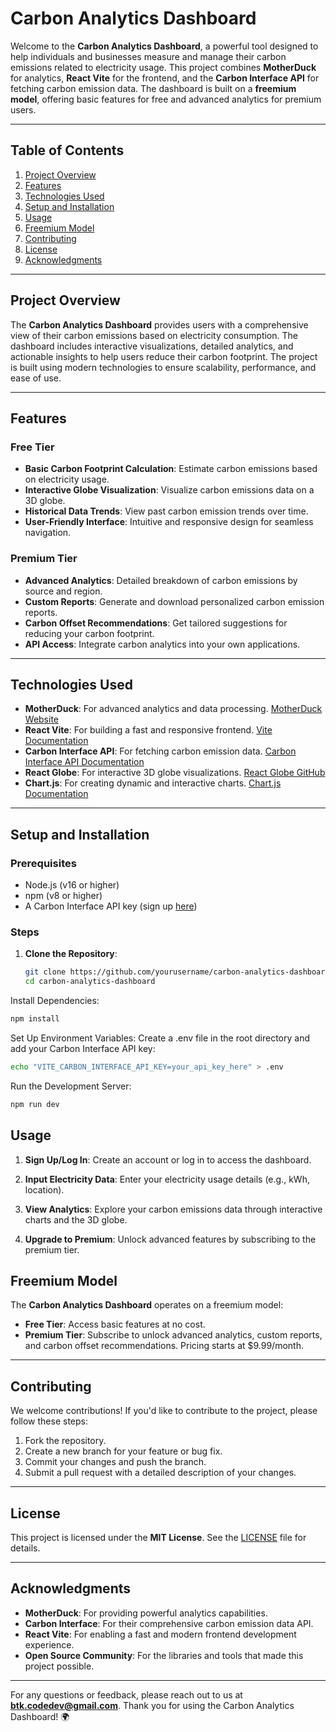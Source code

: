 # Carbon Analytics Dashboard

Welcome to the **Carbon Analytics Dashboard**, a powerful tool designed to help individuals and businesses measure and manage their carbon emissions related to electricity usage. This project combines **MotherDuck** for analytics, **React Vite** for the frontend, and the **Carbon Interface API** for fetching carbon emission data. The dashboard is built on a **freemium model**, offering basic features for free and advanced analytics for premium users.

---

## Table of Contents

1. [Project Overview](#project-overview)
2. [Features](#features)
3. [Technologies Used](#technologies-used)
4. [Setup and Installation](#setup-and-installation)
5. [Usage](#usage)
6. [Freemium Model](#freemium-model)
7. [Contributing](#contributing)
8. [License](#license)
9. [Acknowledgments](#acknowledgments)

---

## Project Overview

The **Carbon Analytics Dashboard** provides users with a comprehensive view of their carbon emissions based on electricity consumption. The dashboard includes interactive visualizations, detailed analytics, and actionable insights to help users reduce their carbon footprint. The project is built using modern technologies to ensure scalability, performance, and ease of use.

---

## Features

### Free Tier
- **Basic Carbon Footprint Calculation**: Estimate carbon emissions based on electricity usage.
- **Interactive Globe Visualization**: Visualize carbon emissions data on a 3D globe.
- **Historical Data Trends**: View past carbon emission trends over time.
- **User-Friendly Interface**: Intuitive and responsive design for seamless navigation.

### Premium Tier
- **Advanced Analytics**: Detailed breakdown of carbon emissions by source and region.
- **Custom Reports**: Generate and download personalized carbon emission reports.
- **Carbon Offset Recommendations**: Get tailored suggestions for reducing your carbon footprint.
- **API Access**: Integrate carbon analytics into your own applications.

---

## Technologies Used

- **MotherDuck**: For advanced analytics and data processing. [MotherDuck Website](https://motherduck.com/)
- **React Vite**: For building a fast and responsive frontend. [Vite Documentation](https://vitejs.dev/)
- **Carbon Interface API**: For fetching carbon emission data. [Carbon Interface API Documentation](https://docs.carboninterface.com/)
- **React Globe**: For interactive 3D globe visualizations. [React Globe GitHub](https://github.com/chrisrzhou/react-globe)
- **Chart.js**: For creating dynamic and interactive charts. [Chart.js Documentation](https://www.chartjs.org/docs/latest/)

---

## Setup and Installation

### Prerequisites
- Node.js (v16 or higher)
- npm (v8 or higher)
- A Carbon Interface API key (sign up [here](https://www.carboninterface.com/))

### Steps
1. **Clone the Repository**:
   ```bash
   git clone https://github.com/yourusername/carbon-analytics-dashboard.git
   cd carbon-analytics-dashboard
Install Dependencies:
```bash
npm install
```

Set Up Environment Variables:
Create a .env file in the root directory and add your Carbon Interface API key:
```bash
echo "VITE_CARBON_INTERFACE_API_KEY=your_api_key_here" > .env
```

Run the Development Server:
```bash
npm run dev
```


## Usage

1. **Sign Up/Log In**: Create an account or log in to access the dashboard.

2. **Input Electricity Data**: Enter your electricity usage details (e.g., kWh, location).

3. **View Analytics**: Explore your carbon emissions data through interactive charts and the 3D globe.

4. **Upgrade to Premium**: Unlock advanced features by subscribing to the premium tier.

## Freemium Model

The **Carbon Analytics Dashboard** operates on a freemium model:
- **Free Tier**: Access basic features at no cost.
- **Premium Tier**: Subscribe to unlock advanced analytics, custom reports, and carbon offset recommendations. Pricing starts at $9.99/month.

---

## Contributing

We welcome contributions! If you'd like to contribute to the project, please follow these steps:
1. Fork the repository.
2. Create a new branch for your feature or bug fix.
3. Commit your changes and push the branch.
4. Submit a pull request with a detailed description of your changes.

---

## License

This project is licensed under the **MIT License**. See the [LICENSE](LICENSE) file for details.

---

## Acknowledgments

- **MotherDuck**: For providing powerful analytics capabilities.
- **Carbon Interface**: For their comprehensive carbon emission data API.
- **React Vite**: For enabling a fast and modern frontend development experience.
- **Open Source Community**: For the libraries and tools that made this project possible.

---

For any questions or feedback, please reach out to us at **btk.codedev@gmail.com**. Thank you for using the Carbon Analytics Dashboard! 🌍
